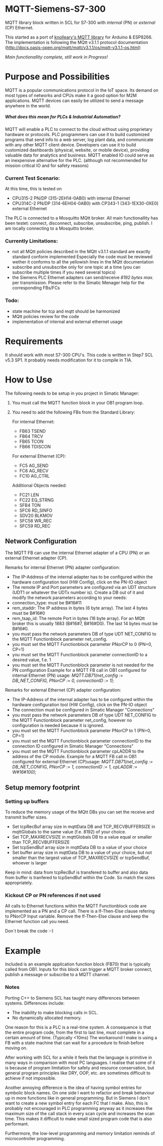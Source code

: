 # MQTT-Siemens-S7-300
MQTT library block written in SCL for S7-300 with *internal* (PN) or *external* (CP) Ethernet.

This started as a port of [knolleary's MQTT library](https://github.com/knolleary/pubsubclient) for Arduino & ESP8266.
The implementation is following the MQtt v3.1.1 protocol documentation (http://docs.oasis-open.org/mqtt/mqtt/v3.1.1/os/mqtt-v3.1.1-os.html)

*Main functionallity complete, still work in Progress!*

# Purpose and Possibilities
MQTT is a popular communications protocol in the IoT space. Its demand on most types of networks and CPUs make it a good option for M2M applications. MQTT devices can easily be utilized to send a message anywhere in the world.

##### What does this mean for PLCs & Industrial Automation?
MQTT will enable a PLC to connect to the cloud without using proprietary hardware or protocols. PLC programmers can use it to build customized programs that send info to a web server, log plant data, and communicate with any other MQTT client device.
Developers can use it to build customized dashboards (physical, website, or mobile device), providing valuable data for analytics and business. MQTT enabled IO could serve as an inexpensive alternative for the PLC. (although not recommended for mission critical IO and for safety reasons)

### Current Test Scenario:
At this time, this is tested on

- CPU315-2 PN/DP (315-2EH14-0AB0) with internal Ethernet
- CPU314C-2 PN/DP (314-6EH04-0AB0) with CP343-1 (343-1EX30-0XE0) external Ethernet

The PLC is connected to a Mosquitto MQtt broker.
All main functionallity has been testet: connect, disconnect, subscribe, unsubscribe, ping, publish.
I am locally connecting to a Mosquitto broker.

### Currently Limitations:

- not all MQtt policies described in the MQtt v3.1.1 standard are exactly standard conform implemented
  Especially the code must be reviewed wether it conforms to all the yellowish lines in the MQtt documentation
- subscribe and unsubscribe only for one topic at a time (you can subscribe multiple times if you need several topics)
- the Siemens PLC Ethernet adapters can send/receive *8192 bytes max.* per transmission. Please refer to the Simatic Menager help for the corresponding FBs/FCs


### Todo:
- state machine for tcp and mqtt should be harmonized
- MQtt policies review for the code
- implementation of internal and external ethernet usage

# Requirements
It should work with most S7-300 CPU's.
This code is written in Step7 SCL v5.3 SP1. It probably needs modification for it to compile in TIA.

# How to Use
The following needs to be setup in you project in Simatic Manager:

1. You must call the MQTT function block in your OB1 program loop.
2. You need to add the following FBs from the Standard Library:

   For internal Ethernet:
   - FB63  TSEND
   - FB64  TRCV
   - FB65  TCON
   - FB66  TDISCON
   
   For external Ethernet (CP):
   - FC5   AG_SEND
   - FC6   AG_RECV
   - FC10  AG_CTRL
   
   Additional Objects needed:
   - FC21  LEN
   - FC22  EQ_STRNG
   - SFB4  TON
   - SFC6  RD_SINFO
   - SDV20 BLKMOV
   - SFC58 WR_REC
   - SFC59 RD_REC

## Network Configuration
The MQTT FB can use the internal Ethernet adapter of a CPU (PN) or an external Ethernet adapter (CP).

Remarks for internal Ethernet (PN) adapter configuration:
- The IP-Address of the internal adapter has to be configured within the hardware configuration tool (HW Config), click on the PN-IO object
- The remote IP and Port parameters are configured via an UDT structure (UDT1 or whatever the UDTx number is). Create a DB out of it and modify the network parameters according to your needs:
 - connection_type: must be B#16#11
 - rem_staddr:  The IP address in bytes (6 byte array). The last 4 bytes must be B#16#0
 - rem_tsap_id: The remote Port in bytes (16 byte array). For an MQtt broker this is usually 1883 (B#16#7, B#16#D0). The last 14 bytes must be B#16#0.
 - you must pass the network parameters DB of type UDT NET_CONFIG to the MQTT Functionblock parameter net_config.
 - you must set the MQTT Functionblock parameter PNorCP to 0 (PN=0, CP=1)
 - you must set the MQTT Functionblock parameter connectionID to a desired value, f.e. 1
 - you must set the MQTT Functionblock parameter is not needed for the PN configuration
Example for a MQTT FB call in OB1 configured for internal Ethernet (PN) usage:
*MQTT.DB71(net_config := DB_NET_CONFIG, PNorCP := 0, connectionID := 1);*

 Remarks for external Ethernet (CP) adapter configuration:
 - The IP-Address of the internal adapter has to be configured within the hardware configuration tool (HW Config), click on the PN-IO object
 - The connection must be configured in Simatic Manager "Connections"
 - you must pass the network parameters DB of type UDT NET_CONFIG to the MQTT Functionblock parameter net_config, however no configuration is needed because it is ignored.
 - you must set the MQTT Functionblock parameter PNorCP to 1 (PN=0, CP=1)
 - you must set the MQTT Functionblock parameter connectionID to the connection ID configured in Simatic Manager "Connections"
 - you must set the MQTT Functionblock parameter cpLADDR to the address of the CP module.
 Example for a MQTT FB call in OB1 configured for external Ethernet (CP)usage:
*MQTT.DB71(net_config := DB_NET_CONFIG, PNorCP := 1, connectionID := 1, cpLADDR := W#16#100);*

## Setup memory footprint

### Setting up buffers
To reduce the memory usage of the MQtt DBs you can set the receive and transmit buffer sizes.

- Set tcpRecBuf array size in mqttData DB and TCP_RECVBUFFERSIZE in mqttGlobals to the same value (f.e. 8192) of your choice.
- Set TCP_MAXRECVSIZE in mqttGlobals DB to a value equal or smaller than TCP_RECVBUFFERSIZE
- Set tcpSendBuf array size in mqttData DB to a value of your choice
- Set buffer array size in mqttData DB to a value of your choice, but not smaller than the largest value of TCP_MAXRECVSIZE or tcpSendBuf, whoever is larger

Keep in mind: data from tcpRecBuf is transfered to buffer and also data from buffer is tranfered to tcpSendBuf within the Code. So match the sizes appropriately.

### Kickout CP or PN references if not used

All calls to Ethernet functions within the MQTT Functionblock code are implemented as a PN and a CP call. There is a If-Then-Else clause refering to PNorCP Input variable.
Remove the If-Then-Else clause and keep the Ethernet function call you need.

Don´t break the code :-)

# Example

Included is an example application function block (FB70) that is typically called from OB1.
Inputs for this block can trigger a MQTT broker connect, publish a message or subscribe to a MQTT channel.


### Notes
Porting C++ to Siemens SCL has taught many differences between systems. Differences include:

- The inability to make blocking calls in SCL.
- No dynamically allocated memory.

One reason for this is a PLC is a real-time system. A consequence is that the entire program code, from the first to last line, *must* complete in a certain amount of time. (Typically <10ms)
The workaround I make is using a FB with a state machine that can wait for a procedure to finish before moving on.

After working with SCL for a while it feels that the language is primitive in many ways in comparison with most PC languages.
I realise that some of it is because of program limitation for safety and resource conservation, but general program principles like DRY, OOP, etc. are sometimes difficult to achieve if not impossible.

Another annoying difference is the idea of having symbol entries for symbolic block names. On one side I want to refactor and break behaviour up in more functions like in general programming.
But in Siemens I don't want to create a new symbol entry for each FC that I make. Also, this is probably not encouraged in PLC programming anyway as it increases the maximum size of the call stack in every scan cycle and increases the scan time.
This makes it difficult to make small sized program code that is also performant.

Furthermore, the low-level programming and memory limitation reminds of microcontroller programming.
